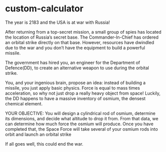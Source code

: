 # custom-calculator

The year is 2183 and the USA is at war with Russia!

After returning from a top-secret mission, a small group of spies has located the location of Russia’s secret base. The Commander-In-Chief has ordered an orbital strike directly on that base. However, resources have dwindled due to the war and you don’t have the equipment to build a powerful missile.

The government has hired you, an engineer for the Department of Defence(DD), to create an alternative weapon to use during the orbital strike.

You, and your ingenious brain, propose an idea: instead of building a missile, you just apply basic physics. Force is equal to mass times acceleration, so why not just drop a really heavy object from space! Luckily, the DD happens to have a massive inventory of osmium, the densest chemical element.

YOUR OBJECTIVE:
You will design a cylindrical rod of osmium, determine its dimensions, and decide what altitude to drop it from. From that data, we can determine how much force the osmium will produce. Once you have completed that, the Space Force will take several of your osmium rods into orbit and launch an orbital strike

If all goes well, this could end the war.
